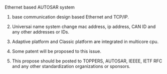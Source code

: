 Ethernet based AUTOSAR system

 

1. base communication design based Ethernet and TCP/IP.

2. Universai name system change mac address, ip address, CAN ID and any other addresses or IDs.

3. Adaptive platform and Classic platform are integrated in multicore cpu.

4. Some patent will be proposed to this issue.

5. This propose should be posted to TOPPERS, AUTOSAR, IEEEE, IETF RFC and any other standardization organizations or sponsors. 
